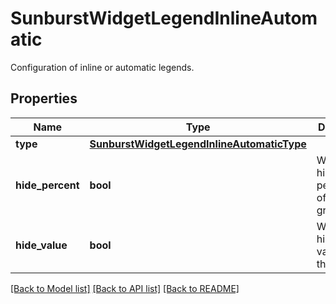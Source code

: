 # SunburstWidgetLegendInlineAutomatic

Configuration of inline or automatic legends.

## Properties
Name | Type | Description | Notes
------------ | ------------- | ------------- | -------------
**type** | [**SunburstWidgetLegendInlineAutomaticType**](SunburstWidgetLegendInlineAutomaticType.md) |  | 
**hide_percent** | **bool** | Whether to hide the percentages of the groups. | [optional] 
**hide_value** | **bool** | Whether to hide the values of the groups. | [optional] 

[[Back to Model list]](README.md#documentation-for-models) [[Back to API list]](README.md#documentation-for-api-endpoints) [[Back to README]](README.md)


